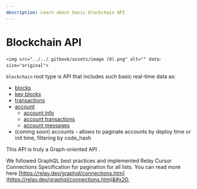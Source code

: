 ```yaml
---
description: Learn about basic blockchain API
---
```


# Blockchain API

``<img src="../../.gitbook/assets/image (8).png" alt="" data-size="original">``

`blockchain` root type is API that includes such basic real-time data as:

* [blocks](../../samples/graphql-samples/blocks.md)
* [key blocks](../../samples/graphql-samples/blocks.md#key-blocks-pagination)
* [transactions](../../samples/graphql-samples/transactions.md)
* [account](../../samples/graphql-samples/accounts.md)&#x20;
  * [account info](../../samples/graphql-samples/accounts.md#get-account-info)&#x20;
  * [account transactions](../../samples/graphql-samples/accounts.md#pagination-of-account-transactions)
  * [account messages](../../samples/graphql-samples/accounts.md#pagination-of-accounts-messages)
* (coming soon) accounts - allows to paginate accounts by deploy time or init time, filtering by code\_hash

This API is truly a Graph-oriented API .&#x20;

We followed GraphQL best practices and implemented Relay Cursor Connections Specification for pagination for all lists. You can read more here [https://relay.dev/graphql/connections.htm](https://relay.dev/graphql/connections.htm)&#x20;

&#x20;&#x20;
